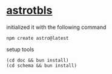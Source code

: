 # [astrotbls](https://otakakot.github.io/astrotbls/)

initialized it with the following command

```shell
npm create astro@latest
```

setup tools

```shell
(cd doc && bun install)
(cd schema && bun install)
```
